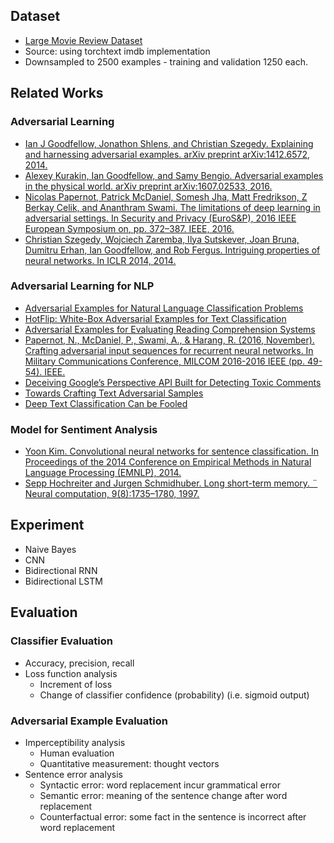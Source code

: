 ## Dataset
* [Large Movie Review Dataset](http://ai.stanford.edu/~amaas/data/sentiment/)
* Source: using torchtext imdb implementation
* Downsampled to 2500 examples - training and validation 1250 each.

## Related Works
### Adversarial Learning
* [Ian J Goodfellow, Jonathon Shlens, and Christian Szegedy. Explaining and harnessing adversarial examples. arXiv preprint arXiv:1412.6572, 2014.](https://arxiv.org/pdf/1412.6572.pdf)
* [Alexey Kurakin, Ian Goodfellow, and Samy Bengio. Adversarial examples in the physical world. arXiv preprint arXiv:1607.02533, 2016.](https://arxiv.org/pdf/1607.02533.pdf)
* [Nicolas Papernot, Patrick McDaniel, Somesh Jha, Matt Fredrikson, Z Berkay Celik, and Ananthram Swami. The limitations of deep learning in adversarial settings. In Security and Privacy (EuroS&P), 2016 IEEE European Symposium on, pp. 372–387. IEEE, 2016.](https://arxiv.org/pdf/1511.07528.pdf)
* [Christian Szegedy, Wojciech Zaremba, Ilya Sutskever, Joan Bruna, Dumitru Erhan, Ian Goodfellow, and Rob Fergus. Intriguing properties of neural networks. In ICLR 2014, 2014.](https://arxiv.org/pdf/1312.6199.pdf)

### Adversarial Learning for NLP
* [Adversarial Examples for Natural Language Classification Problems](https://openreview.net/forum?id=r1QZ3zbAZ)
* [HotFlip: White-Box Adversarial Examples for Text Classification](http://aclweb.org/anthology/P18-2006)
* [Adversarial Examples for Evaluating Reading Comprehension Systems](https://www.aclweb.org/anthology/D17-1215)
* [Papernot, N., McDaniel, P., Swami, A., & Harang, R. (2016, November). Crafting adversarial input sequences for recurrent neural networks. In Military Communications Conference, MILCOM 2016-2016 IEEE (pp. 49-54). IEEE.](https://arxiv.org/pdf/1604.08275.pdf)
* [Deceiving Google’s Perspective API Built for
Detecting Toxic Comments](https://arxiv.org/pdf/1702.08138.pdf)
* [Towards Crafting Text Adversarial Samples](https://arxiv.org/pdf/1707.02812.pdf)
* [Deep Text Classification Can be Fooled](https://arxiv.org/pdf/1704.08006.pdf)

### Model for Sentiment Analysis
* [Yoon Kim. Convolutional neural networks for sentence classification. In Proceedings of the 2014 Conference on Empirical Methods in Natural Language Processing (EMNLP), 2014.](http://www.aclweb.org/anthology/D14-1181)
* [Sepp Hochreiter and Jurgen Schmidhuber. Long short-term memory. ¨ Neural computation, 9(8):1735–1780, 1997.](https://www.bioinf.jku.at/publications/older/2604.pdf)

## Experiment
* Naive Bayes
* CNN
* Bidirectional RNN
* Bidirectional LSTM

## Evaluation
### Classifier Evaluation
* Accuracy, precision, recall
* Loss function analysis
  * Increment of loss
  * Change of classifier confidence (probability) (i.e. sigmoid output)

### Adversarial Example Evaluation
* Imperceptibility analysis
  * Human evaluation
  * Quantitative measurement: thought vectors
* Sentence error analysis
  * Syntactic error: word replacement incur grammatical error
  * Semantic error: meaning of the sentence change after word replacement
  * Counterfactual error: some fact in the sentence is incorrect after word replacement
  
